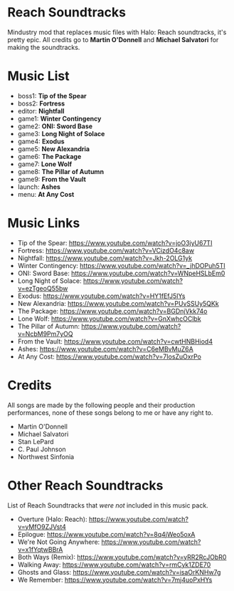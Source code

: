 # Reach Soundtracks
 Mindustry mod that replaces music files with Halo: Reach soundtracks, it's pretty epic. All credits go to **Martin O'Donnell** and **Michael Salvatori** for making the soundtracks.
 
 # Music List
 - boss1: **Tip of the Spear**
 - boss2: **Fortress**
 - editor: **Nightfall**
 - game1: **Winter Contingency**
 - game2: **ONI: Sword Base**
 - game3: **Long Night of Solace**
 - game4: **Exodus**
 - game5: **New Alexandria**
 - game6: **The Package**
 - game7: **Lone Wolf**
 - game8: **The Pillar of Autumn**
 - game9: **From the Vault**
 - launch: **Ashes**
 - menu: **At Any Cost**

# Music Links
- Tip of the Spear: https://www.youtube.com/watch?v=joO3jyU67TI
- Fortress: https://www.youtube.com/watch?v=VCizdO4c8aw
- Nightfall: https://www.youtube.com/watch?v=Jkh-2OLG1yk
- Winter Contingency: https://www.youtube.com/watch?v=_jhDOPuh5TI
- ONI: Sword Base: https://www.youtube.com/watch?v=WNpeHSLbEm0
- Long Night of Solace: https://www.youtube.com/watch?v=ezTgeoQ55bw
- Exodus: https://www.youtube.com/watch?v=HY1fEfJ5IYs
- New Alexandria: https://www.youtube.com/watch?v=PUvSSUy5QKk
- The Package: https://www.youtube.com/watch?v=BGDnjVkk74o
- Lone Wolf: https://www.youtube.com/watch?v=GnXwhcOClbk
- The Pillar of Autumn: https://www.youtube.com/watch?v=NcbM9Pm7yOQ
- From the Vault: https://www.youtube.com/watch?v=cwtHNBHiod4
- Ashes: https://www.youtube.com/watch?v=C6eMBvMuZ6A
- At Any Cost: https://www.youtube.com/watch?v=7IosZuOxrPo
 
 # Credits
 All songs are made by the following people and their production performances, none of these songs belong to me or have any right to.
 - Martin O'Donnell
 - Michael Salvatori
 - Stan LePard
 - C. Paul Johnson
 - Northwest Sinfonia

# Other Reach Soundtracks
List of Reach Soundtracks that *were not* included in this music pack.
- Overture (Halo: Reach): https://www.youtube.com/watch?v=yMfO9ZJVst4
- Epilogue: https://www.youtube.com/watch?v=8q4jWeo5oxA
- We're Not Going Anywhere: https://www.youtube.com/watch?v=x1fYqtwBBrA
- Both Ways (Remix): https://www.youtube.com/watch?v=yRR2RcJObR0
- Walking Away: https://www.youtube.com/watch?v=rmCyk1ZDE70
- Ghosts and Glass: https://www.youtube.com/watch?v=isaOrKNHw7g
- We Remember: https://www.youtube.com/watch?v=7mj4uoPxHYs

